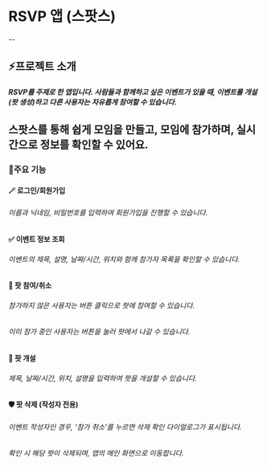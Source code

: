 # RSVP 앱 (스팟스)
--

## ⚡프로젝트 소개 

##### RSVP를 주제로 한 앱입니다. 사람들과 함께하고 싶은 이벤트가 있을 때, 이벤트를 개설(팟 생성)하고 다른 사용자는 자유롭게 참여할 수 있습니다.
스팟스를 통해 쉽게 모임을 만들고, 모임에 참가하며, 실시간으로 정보를 확인할 수 있어요.
--

### 📱주요 기능

#### 🪄 로그인/회원가입
###### 이름과 닉네임, 비밀번호를 입력하여 회원가입을 진행할 수 있습니다.

#### ✅ 이벤트 정보 조회
###### 이벤트의 제목, 설명, 날짜/시간, 위치와 함께 참가자 목록을 확인할 수 있습니다.

#### 🎯 팟 참여/취소
###### 참가하지 않은 사용자는 버튼 클릭으로 팟에 참여할 수 있습니다.
###### 이미 참가 중인 사용자는 버튼을 눌러 팟에서 나갈 수 있습니다.

#### 👀 팟 개설
###### 제목, 날짜/시간, 위치, 설명을 입력하여 팟을 개설할 수 있습니다.

#### 🛡 팟 삭제 (작성자 전용)
###### 이벤트 작성자인 경우, '참가 취소'를 누르면 삭제 확인 다이얼로그가 표시됩니다.
###### 확인 시 해당 팟이 삭제되며, 앱의 메인 화면으로 이동합니다.

